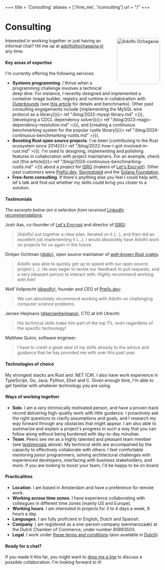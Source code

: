 +++
title = 'Consulting'
aliases = ['/hire_me', '/consulting']
url = "/"
+++

<style>
#headshot {
    width: 140px;
    height: 150px;
    border-radius: 5%;
    object-fit: cover;
}

@media (min-width: 600px) {
    #headshot {
        float: right;
        margin-left: 20px;
        margin-bottom: 20px;
    }
}
</style>

# Consulting

<img src="/images/headshot-light.jpg" alt="Adolfo Ochagavia" id="headshot">

Interested in working together or just having an informal chat? Hit me up at <a href="&#109;&#97;&#105;&#108;&#116;&#111;&#58;&#97;&#100;&#111;&#108;&#102;&#111;&#64;&#111;&#99;&#104;&#97;&#103;&#97;&#118;&#105;&#97;&#46;&#110;&#108;">&#97;&#100;&#111;&#108;&#102;&#111;&#64;&#111;&#99;&#104;&#97;&#103;&#97;&#118;&#105;&#97;&#46;&#110;&#108;</a> any time.

#### Key areas of expertise

I'm currently offering the following services:

* __Systems programming__. I thrive when a programming challenge involves a technical deep dive. For instance, I recently designed and implemented a container image builder, registry and runtime in collaboration with [Outerbounds](https://outerbounds.com) (see [this article](https://outerbounds.com/blog/faster-cloud-compute) for details and benchmarks). Other past consulting engagements include [implementing the MySQL wire protocol as a library]({{< ref "/blog/2022-mysql-library.md" >}}), [developing a CDCL dependency solver]({{< ref "/blog/2023-magic-dependency-resolution.md" >}}), and [creating a continuous benchmarking system for the popular rustls library]({{< ref "/blog/2024-continuous-benchmarking-rustls.md" >}}).
* __Boosting Rust open source projects__. I've been [contributing to the Rust ecosystem since 2014]({{< ref "/blog/2022-how-i-got-involved-in-rust.md" >}}). I'm used to designing, implementing and polishing features in collaboration with project maintainers. For an example, check out [this article]({{< ref "/blog/2024-continuous-benchmarking-rustls.md" >}}) about a project for [ISRG](https://www.abetterinternet.org/) (makers of [Let's Encrypt](https://letsencrypt.org/)). Other past customers were [Prefix.dev](https://prefix.dev/), [Stormshield](https://www.stormshield.com/) and the [Solana Foundation](https://solana.org/).
* __Free-form consulting__. If there's anything else you feel I could help with, let's talk and find out whether my skills could bring you closer to a solution.

#### Testimonials

_The excerpts below are a selection from received [LinkedIn recommendations](https://www.linkedin.com/in/adolfoochagavia/)._

Josh Aas, co-founder of [Let's Encrypt](https://letsencrypt.org/) and director of [ISRG](https://www.abetterinternet.org/):

> [Adolfo] put together a clear plan, iterated on it (...), and then did an excellent job implementing it (...). I would absolutely have Adolfo work on projects for us again in the future.

Dirkjan Ochtman ([@djc](https://github.com/djc/)), open source maintainer of [well-known Rust crates](https://github.com/sponsors/djc):

> Adolfo was able to quickly get up to speed with our open source project (...). He was eager to tackle our feedback to pull requests, and a very pleasant person to interact with. Highly recommend working with him!

Wolf Vollprecht ([@wolfv](https://github.com/wolfv/)), founder and CEO of [Prefix.dev](https://prefix.dev/):

> We can absolutely recommend working with Adolfo on challenging computer science problems.

Jeroen Heijmans ([@jeroenheijmans](https://github.com/jeroenheijmans/)), CTO at Infi Utrecht:

> His technical skills make him part of the top 1%, even regardless of the specific technology!

Matthew Quinn, software engineer:

> I have to credit a great deal of my skills already to the advice and guidance that he has provided me with over this past year.

</details>

#### Technologies of choice

My strongest stacks are Rust and .NET (C#). I also have work experience in TypeScript, Go, Java, Python, Elixir and C. Given enough time, I'm able to get familiar with whatever technology you are using.

#### Ways of working together

* __Solo__. I am a _very_ intrinsically motivated person, and have a proven track record delivering high-quality work with little guidance. I proactively ask the right questions to clarify assumptions and goals, and I research my way forward through any obstacles that might appear. I am also able to summarize and explain a project's progress in such a way that you can follow along without being burdened with day-to-day minutiae.
* __Team__. Peers see me as a highly talented and pleasant team member (see [testimonials](#testimonials) above). My technical skills are accompanied by the capacity to effectively collaborate with others: I feel comfortable mentoring junior programmers, solving architectural challenges with experienced developers, interfacing with business stakeholders, and more. If you are looking to boost your team, I'd be happy to be on board.

#### Practicalities

* __Location__. I am based in Amsterdam and have a preference for remote work.
* __Working across time zones__. I have experience collaborating with colleagues in different time zones (mainly US and Europe).
* __Working hours__. I am interested in projects for 3 to 4 days a week, 8 hours a day.
* __Languages__. I am fully proficient in English, Dutch and Spanish.
* __Company__. I am registered as a one-person company (eenmanszaak) at the Dutch Chamber of Commerce, under number 80893503.
* __Legal__. I work under <a href="/files/NLdigital Terms - EN.pdf">these terms and conditions</a> (also available in <a href="/files/NLdigital Voorwaarden - NL.pdf">Dutch</a>).

#### Ready for a chat?

If you made it this far, you might want to <a href="&#109;&#97;&#105;&#108;&#116;&#111;&#58;&#97;&#100;&#111;&#108;&#102;&#111;&#64;&#111;&#99;&#104;&#97;&#103;&#97;&#118;&#105;&#97;&#46;&#110;&#108;">drop me a line</a> to discuss a possible collaboration. I'm looking forward to it!
